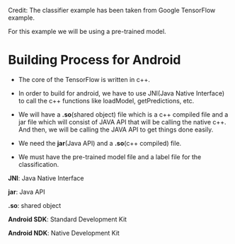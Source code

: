 Credit: The classifier example has been taken from Google TensorFlow example.

For this example we will be using a pre-trained model. 

# Building Process for Android

+ The core of the TensorFlow is written in c++.

+ In order to build for android, we have to use JNI(Java Native Interface) to call the c++ functions like loadModel, getPredictions, etc.

+ We will have a **.so**(shared object) file which is a c++ compiled file and a jar file which will consist of JAVA API that will be calling the native c++. And then, we will be calling the JAVA API to get things done easily.

+ We need the **jar**(Java API) and a **.so**(c++ compiled) file.

+ We must have the pre-trained model file and a label file for the classification.

**JNI**: Java Native Interface   

**jar**: Java API

**.so**: shared object 

**Android SDK**: Standard Development Kit

**Android NDK**: Native Development Kit 
